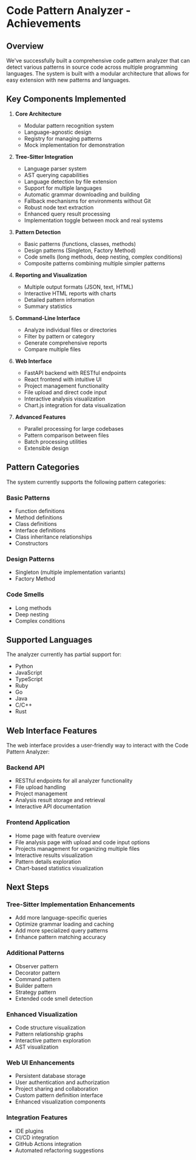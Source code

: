 # Code Pattern Analyzer - Achievements

## Overview

We've successfully built a comprehensive code pattern analyzer that can detect various patterns in source code across multiple programming languages. The system is built with a modular architecture that allows for easy extension with new patterns and languages.

## Key Components Implemented

1. **Core Architecture**
   - Modular pattern recognition system
   - Language-agnostic design
   - Registry for managing patterns
   - Mock implementation for demonstration

2. **Tree-Sitter Integration**
   - Language parser system
   - AST querying capabilities
   - Language detection by file extension
   - Support for multiple languages
   - Automatic grammar downloading and building
   - Fallback mechanisms for environments without Git
   - Robust node text extraction
   - Enhanced query result processing
   - Implementation toggle between mock and real systems

3. **Pattern Detection**
   - Basic patterns (functions, classes, methods)
   - Design patterns (Singleton, Factory Method)
   - Code smells (long methods, deep nesting, complex conditions)
   - Composite patterns combining multiple simpler patterns

4. **Reporting and Visualization**
   - Multiple output formats (JSON, text, HTML)
   - Interactive HTML reports with charts
   - Detailed pattern information
   - Summary statistics

5. **Command-Line Interface**
   - Analyze individual files or directories
   - Filter by pattern or category
   - Generate comprehensive reports
   - Compare multiple files

6. **Web Interface**
   - FastAPI backend with RESTful endpoints
   - React frontend with intuitive UI
   - Project management functionality
   - File upload and direct code input
   - Interactive analysis visualization
   - Chart.js integration for data visualization

7. **Advanced Features**
   - Parallel processing for large codebases
   - Pattern comparison between files
   - Batch processing utilities
   - Extensible design

## Pattern Categories

The system currently supports the following pattern categories:

### Basic Patterns
- Function definitions
- Method definitions
- Class definitions
- Interface definitions
- Class inheritance relationships
- Constructors

### Design Patterns
- Singleton (multiple implementation variants)
- Factory Method

### Code Smells
- Long methods
- Deep nesting
- Complex conditions

## Supported Languages

The analyzer currently has partial support for:
- Python
- JavaScript
- TypeScript
- Ruby
- Go
- Java
- C/C++
- Rust

## Web Interface Features

The web interface provides a user-friendly way to interact with the Code Pattern Analyzer:

### Backend API
- RESTful endpoints for all analyzer functionality
- File upload handling
- Project management
- Analysis result storage and retrieval
- Interactive API documentation

### Frontend Application
- Home page with feature overview
- File analysis page with upload and code input options
- Projects management for organizing multiple files
- Interactive results visualization
- Pattern details exploration
- Chart-based statistics visualization

## Next Steps

### Tree-Sitter Implementation Enhancements
- Add more language-specific queries
- Optimize grammar loading and caching
- Add more specialized query patterns
- Enhance pattern matching accuracy

### Additional Patterns
- Observer pattern
- Decorator pattern
- Command pattern
- Builder pattern
- Strategy pattern
- Extended code smell detection

### Enhanced Visualization
- Code structure visualization
- Pattern relationship graphs
- Interactive pattern exploration
- AST visualization

### Web UI Enhancements
- Persistent database storage
- User authentication and authorization
- Project sharing and collaboration
- Custom pattern definition interface
- Enhanced visualization components

### Integration Features
- IDE plugins
- CI/CD integration
- GitHub Actions integration
- Automated refactoring suggestions